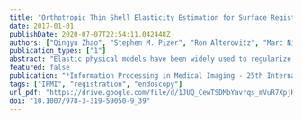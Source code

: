 ```yaml
---
title: "Orthotropic Thin Shell Elasticity Estimation for Surface Registration"
date: 2017-01-01
publishDate: 2020-07-07T22:54:11.042448Z
authors: ["Qingyu Zhao", "Stephen M. Pizer", "Ron Alterovitz", "Marc Niethammer", "Julian G. Rosenman"]
publication_types: ["1"]
abstract: "Elastic physical models have been widely used to regularize deformations in different medical object registration tasks. Traditional approaches usually assume uniform isotropic tissue elasticity (a constant regularization weight) across the whole domain, which contradicts human tissue elasticity being not only inhomogeneous but also anisotropic. We focus on producing more physically realistic deformations for the task of surface registration. We model the surface as an orthotropic elastic thin shell, and we propose a novel statistical framework to estimate inhomogeneous and anisotropic shell elasticity parameters only from a group of known surface deformations. With this framework we show that a joint estimation of within-patient surface deformations and the shell elasticity parameters can improve groupwise registration accuracy. The method is tested in the context of endoscopic reconstruction-surface registration."
featured: false
publication: "*Information Processing in Medical Imaging - 25th International Conference, IPMI 2017, Boone, NC, USA, June 25-30, 2017, Proceedings*"
tags: ["IPMI", "registration", "endoscopy"]
url_pdf: "https://drive.google.com/file/d/1JUQ_CewTSDMbYavrqs_mVuR7XpjHPv90"
doi: "10.1007/978-3-319-59050-9_39"
---
```


